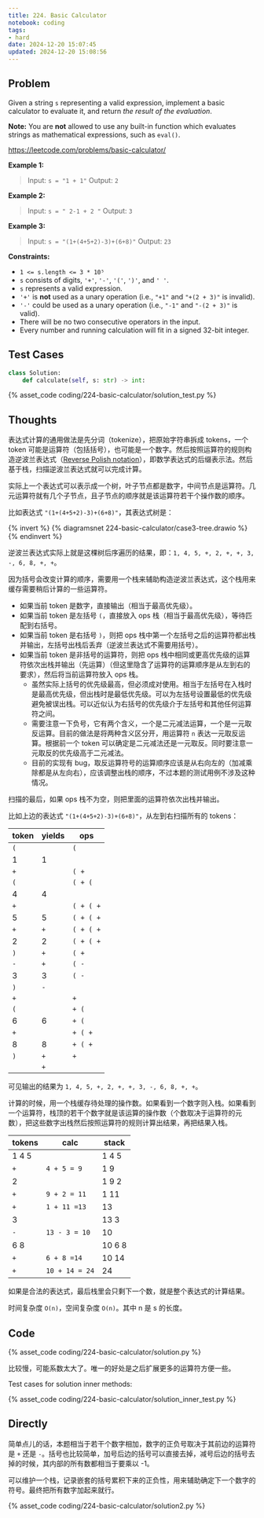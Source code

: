 ```yaml
---
title: 224. Basic Calculator
notebook: coding
tags:
- hard
date: 2024-12-20 15:07:45
updated: 2024-12-20 15:08:56
---
```

## Problem

Given a string `s` representing a valid expression, implement a basic calculator to evaluate it, and return _the result of the evaluation_.

**Note:** You are **not** allowed to use any built-in function which evaluates strings as mathematical expressions, such as `eval()`.

<https://leetcode.com/problems/basic-calculator/>

**Example 1:**

> Input: `s = "1 + 1"`
> Output: `2`

**Example 2:**

> Input: `s = " 2-1 + 2 "`
> Output: `3`

**Example 3:**

> Input: `s = "(1+(4+5+2)-3)+(6+8)"`
> Output: `23`

**Constraints:**

- `1 <= s.length <= 3 * 10⁵`
- `s` consists of digits, `'+'`, `'-'`, `'('`, `')'`, and `' '`.
- `s` represents a valid expression.
- `'+'` is **not** used as a unary operation (i.e., `"+1"` and `"+(2 + 3)"` is invalid).
- `'-'` could be used as a unary operation (i.e., `"-1"` and `"-(2 + 3)"` is valid).
- There will be no two consecutive operators in the input.
- Every number and running calculation will fit in a signed 32-bit integer.

## Test Cases

``` python
class Solution:
    def calculate(self, s: str) -> int:
```

{% asset_code coding/224-basic-calculator/solution_test.py %}

## Thoughts

表达式计算的通用做法是先分词（tokenize），把原始字符串拆成 tokens，一个 token 可能是运算符（包括括号），也可能是一个数字。然后按照运算符的规则构造逆波兰表达式（[Reverse Polish notation](https://en.wikipedia.org/wiki/Reverse_Polish_notation)），即数学表达式的后缀表示法。然后基于栈，扫描逆波兰表达式就可以完成计算。

实际上一个表达式可以表示成一个树，叶子节点都是数字，中间节点是运算符。几元运算符就有几个子节点，且子节点的顺序就是该运算符若干个操作数的顺序。

比如表达式 `"(1+(4+5+2)-3)+(6+8)"`，其表达式树是：

{% invert %}
{% diagramsnet 224-basic-calculator/case3-tree.drawio %}
{% endinvert %}

逆波兰表达式实际上就是这棵树后序遍历的结果，即：`1, 4, 5, +, 2, +, +, 3, -, 6, 8, +, +`。

因为括号会改变计算的顺序，需要用一个栈来辅助构造逆波兰表达式，这个栈用来缓存需要稍后计算的一些运算符。

- 如果当前 token 是数字，直接输出（相当于最高优先级）。
- 如果当前 token 是左括号 `(`，直接放入 ops 栈（相当于最高优先级），等待匹配到右括号。
- 如果当前 token 是右括号 `)`，则把 ops 栈中第一个左括号之后的运算符都出栈并输出，左括号出栈后丢弃（逆波兰表达式不需要用括号）。
- 如果当前 token 是非括号的运算符，则把 ops 栈中相同或更高优先级的运算符依次出栈并输出（先运算）（但这里隐含了运算符的运算顺序是从左到右的要求），然后将当前运算符放入 ops 栈。
  - 虽然实际上括号的优先级最高，但必须成对使用。相当于左括号在入栈时是最高优先级，但出栈时是最低优先级。可以为左括号设置最低的优先级避免被误出栈。可以近似认为右括号的优先级介于左括号和其他任何运算符之间。
  - 需要注意一下负号，它有两个含义，一个是二元减法运算，一个是一元取反运算。目前的做法是将两种含义区分开，用运算符 `n` 表达一元取反运算。根据前一个 token 可以确定是二元减法还是一元取反。同时要注意一元取反的优先级高于二元减法。
  - 目前的实现有 bug，取反运算符号的运算顺序应该是从右向左的（加减乘除都是从左向右），应该调整出栈的顺序，不过本题的测试用例不涉及这种情况。

扫描的最后，如果 ops 栈不为空，则把里面的运算符依次出栈并输出。

比如上边的表达式 `"(1+(4+5+2)-3)+(6+8)"`，从左到右扫描所有的 tokens：

| token | yields | ops       |
|-------|--------|-----------|
| `(`   |        | `(`       |
| 1     | 1      |           |
| `+`   |        | `( +`     |
| `(`   |        | `( + (`   |
| 4     | 4      |           |
| `+`   |        | `( + ( +` |
| 5     | 5      | `( + ( +` |
| `+`   | `+`    | `( + ( +` |
| 2     | 2      | `( + ( +` |
| `)`   | `+`    | `( +`     |
| `-`   | `+`    | `( -`     |
| 3     | 3      | `( -`     |
| `)`   | `-`    |           |
| `+`   |        | `+`       |
| `(`   |        | `+ (`     |
| 6     | 6      | `+ (`     |
| `+`   |        | `+ ( +`   |
| 8     | 8      | `+ ( +`   |
| `)`   | `+`    | `+`       |
|       | `+`    |           |

可见输出的结果为 `1, 4, 5, +, 2, +, +, 3, -, 6, 8, +, +`。

计算的时候，用一个栈缓存待处理的操作数。如果看到一个数字则入栈。如果看到一个运算符，栈顶的若干个数字就是该运算的操作数（个数取决于运算符的元数），把这些数字出栈然后按照运算符的规则计算出结果，再把结果入栈。

| tokens | calc           | stack  |
|--------|----------------|--------|
| 1 4 5  |                | 1 4 5  |
| `+`    | `4 + 5 = 9`    | 1 9    |
| 2      |                | 1 9 2  |
| `+`    | `9 + 2 = 11`   | 1 11   |
| `+`    | `1 + 11 =13`   | 13     |
| 3      |                | 13 3   |
| `-`    | `13 - 3 = 10`  | 10     |
| 6 8    |                | 10 6 8 |
| `+`    | `6 + 8 =14`    | 10 14  |
| `+`    | `10 + 14 = 24` | 24     |

如果是合法的表达式，最后栈里会只剩下一个数，就是整个表达式的计算结果。

时间复杂度 `O(n)`，空间复杂度 `O(n)`。其中 n 是 s 的长度。

## Code

{% asset_code coding/224-basic-calculator/solution.py %}

比较慢，可能系数太大了。唯一的好处是之后扩展更多的运算符方便一些。

Test cases for solution inner methods:

{% asset_code coding/224-basic-calculator/solution_inner_test.py %}

## Directly

简单点儿的话，本题相当于若干个数字相加，数字的正负号取决于其前边的运算符是 `+` 还是 `-`。括号也比较简单，加号后边的括号可以直接去掉，减号后边的括号去掉的时候，其内部的所有数都相当于要乘以 -1。

可以维护一个栈，记录嵌套的括号累积下来的正负性，用来辅助确定下一个数字的符号。最终把所有数字加起来就行。

{% asset_code coding/224-basic-calculator/solution2.py %}
